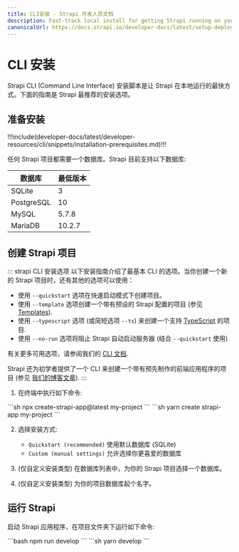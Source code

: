 ```yaml
---
title: CLI安装 - Strapi 开发人员文档
description: Fast-track local install for getting Strapi running on your computer in less than a minute.
canonicalUrl: https://docs.strapi.io/developer-docs/latest/setup-deployment-guides/installation/cli.html
---
```


# CLI 安装

Strapi CLI (Command Line Interface) 安装脚本是让 Strapi 在本地运行的最快方式。下面的指南是 Strapi 最推荐的安装选项。

## 准备安装

!!!include(developer-docs/latest/developer-resources/cli/snippets/installation-prerequisites.md)!!!

任何 Strapi 项目都需要一个数据库。Strapi 目前支持以下数据库:

| 数据库     | 最低版本 |
| ---------- | -------- |
| SQLite     | 3        |
| PostgreSQL | 10       |
| MySQL      | 5.7.8    |
| MariaDB    | 10.2.7   |

## 创建 Strapi 项目

::: strapi CLI 安装选项
以下安装指南介绍了最基本 CLI 的选项。当你创建一个新的 Strapi 项目时，还有其他的选项可以使用：

- 使用 `--quickstart` 选项在快速启动模式下创建项目。
- 使用 `--template` 选项创建一个带有预设的 Strapi 配置的项目 (参见 [Templates](templates.md)).
- 使用 `--typescript` 选项 (或简短选项 `--ts`) 来创建一个支持 [TypeScript](/developer-docs/latest/development/typescript.md) 的项目.
- 使用 `--no-run` 选项将阻止 Strapi 自动启动服务器 (结合 `--quickstart` 使用)

有关更多可用选项，请参阅我们的 [CLI 文档](/developer-docs/latest/developer-resources/cli/CLI.md).

Strapi 还为初学者提供了一个 CLI 来创建一个带有预先制作的前端应用程序的项目 (参见 [我们的博客文章](https://strapi.io/blog/announcing-the-strapi-starter-cli)).
:::

1. 在终端中执行如下命令:

<code-group>

<code-block title="NPM">
```sh
npx create-strapi-app@latest my-project
```
</code-block>

<code-block title="YARN">
```sh
yarn create strapi-app my-project
```
</code-block>

</code-group>

2. 选择安装方式:

   - `Quickstart (recommended)` 使用默认数据库 (SQLite)
   - `Custom (manual settings)` 允许选择你更喜爱的数据库

3. (仅自定义安装类型) 在数据库列表中，为你的 Strapi 项目选择一个数据库。

4. (仅自定义安装类型) 为你的项目数据库起个名字。

## 运行 Strapi

启动 Strapi 应用程序，在项目文件夹下运行如下命令:

<code-group>

<code-block title="NPM">
```bash
npm run develop
```
</code-block>

<code-block title="YARN">
```sh
yarn develop
```
</code-block>

</code-group>
